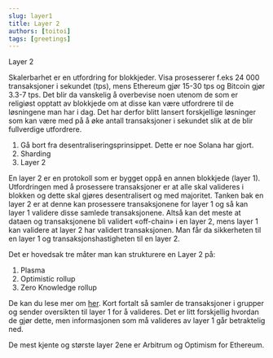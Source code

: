 ```yaml
---
slug: layer1
title: Layer 2
authors: [toitoi]
tags: [greetings]
---
```



Layer 2

Skalerbarhet er en utfordring for blokkjeder. Visa prosesserer f.eks 24 000 transaksjoner i sekundet (tps), mens Ethereum gjør 15-30 tps og Bitcoin gjør 3.3-7 tps. Det blir da vanskelig å overbevise noen utenom de som er religiøst opptatt av blokkjede om at disse kan være utfordrere til de løsningene man har i dag. Det har derfor blitt lansert forskjellige løsninger som kan være med på å øke antall transaksjoner i sekundet slik at de blir fullverdige utfordrere. 

1.	Gå bort fra desentraliseringsprinsippet. Dette er noe Solana har gjort. 
2.	Sharding
3.	Layer 2

En layer 2 er en protokoll som er bygget oppå en annen blokkjede (layer 1). Utfordringen med å prosessere transaksjoner er at alle skal valideres i blokken og dette skal gjøres desentralisert og med majoritet. Tanken bak en layer 2 er at denne kan prosessere transaksjonene for layer 1 og så kan layer 1 validere disse samlede transaksjonene. Altså kan det meste at dataen og transaksjonene bli validert «off-chain» i en layer 2, mens layer 1 kan validere at layer 2 har validert transaksjonen. Man får da sikkerheten til en layer 1 og transaksjonshastigheten til en layer 2. 

Det er hovedsak tre måter man kan strukturere en Layer 2 på:

1.	Plasma
2.	Optimistic rollup
3.	Zero Knowledge rollup

De kan du lese mer om [her](/konsepter/viderekommende/rollups). Kort fortalt så samler de transaksjoner i grupper og sender oversikten til layer 1 for å valideres. Det er litt forskjellig hvordan de gjør dette, men informasjonen som må valideres av layer 1 går betraktelig ned. 

De mest kjente og største layer 2ene er Arbitrum og Optimism for Ethereum. 





